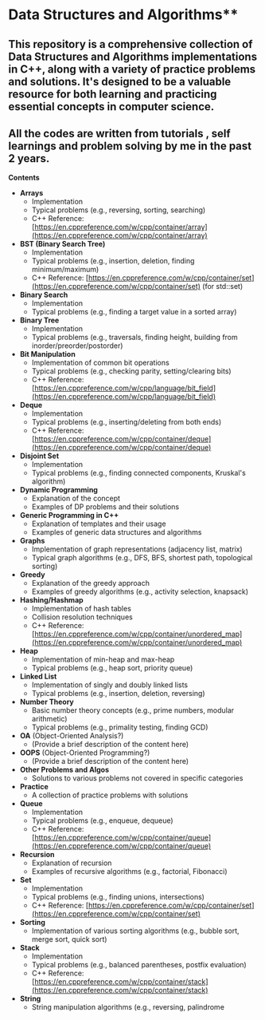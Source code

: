  # Data Structures and Algorithms**

## This repository is a comprehensive collection of Data Structures and Algorithms implementations in C++, along with a variety of practice problems and solutions. It's designed to be a valuable resource for both learning and practicing essential concepts in computer science.

## All the codes are written from tutorials , self learnings and problem solving by me in the past 2 years.

**Contents**

* **Arrays**
    - Implementation
    - Typical problems (e.g., reversing, sorting, searching)
    - C++ Reference: [https://en.cppreference.com/w/cpp/container/array](https://en.cppreference.com/w/cpp/container/array)
* **BST (Binary Search Tree)**
    - Implementation
    - Typical problems (e.g., insertion, deletion, finding minimum/maximum)
    - C++ Reference: [https://en.cppreference.com/w/cpp/container/set](https://en.cppreference.com/w/cpp/container/set) (for std::set)
* **Binary Search**
    - Implementation
    - Typical problems (e.g., finding a target value in a sorted array)
* **Binary Tree**
    - Implementation
    - Typical problems (e.g., traversals, finding height, building from inorder/preorder/postorder)
* **Bit Manipulation**
    - Implementation of common bit operations
    - Typical problems (e.g., checking parity, setting/clearing bits)
    - C++ Reference: [https://en.cppreference.com/w/cpp/language/bit_field](https://en.cppreference.com/w/cpp/language/bit_field)
* **Deque**
    - Implementation
    - Typical problems (e.g., inserting/deleting from both ends)
    - C++ Reference: [https://en.cppreference.com/w/cpp/container/deque](https://en.cppreference.com/w/cpp/container/deque)
* **Disjoint Set**
    - Implementation
    - Typical problems (e.g., finding connected components, Kruskal's algorithm)
* **Dynamic Programming**
    - Explanation of the concept
    - Examples of DP problems and their solutions
* **Generic Programming in C++**
    - Explanation of templates and their usage
    - Examples of generic data structures and algorithms
* **Graphs**
    - Implementation of graph representations (adjacency list, matrix)
    - Typical graph algorithms (e.g., DFS, BFS, shortest path, topological sorting)
* **Greedy**
    - Explanation of the greedy approach
    - Examples of greedy algorithms (e.g., activity selection, knapsack)
* **Hashing/Hashmap**
    - Implementation of hash tables
    - Collision resolution techniques
    - C++ Reference: [https://en.cppreference.com/w/cpp/container/unordered_map](https://en.cppreference.com/w/cpp/container/unordered_map)
* **Heap**
    - Implementation of min-heap and max-heap
    - Typical problems (e.g., heap sort, priority queue)
* **Linked List**
    - Implementation of singly and doubly linked lists
    - Typical problems (e.g., insertion, deletion, reversing)
* **Number Theory**
    - Basic number theory concepts (e.g., prime numbers, modular arithmetic)
    - Typical problems (e.g., primality testing, finding GCD)
* **OA** (Object-Oriented Analysis?)
    - (Provide a brief description of the content here)
* **OOPS** (Object-Oriented Programming?)
    - (Provide a brief description of the content here)
* **Other Problems and Algos**
    - Solutions to various problems not covered in specific categories
* **Practice**
    - A collection of practice problems with solutions
* **Queue**
    - Implementation
    - Typical problems (e.g., enqueue, dequeue)
    - C++ Reference: [https://en.cppreference.com/w/cpp/container/queue](https://en.cppreference.com/w/cpp/container/queue)
* **Recursion**
    - Explanation of recursion
    - Examples of recursive algorithms (e.g., factorial, Fibonacci)
* **Set**
    - Implementation
    - Typical problems (e.g., finding unions, intersections)
    - C++ Reference: [https://en.cppreference.com/w/cpp/container/set](https://en.cppreference.com/w/cpp/container/set)
* **Sorting**
    - Implementation of various sorting algorithms (e.g., bubble sort, merge sort, quick sort)
* **Stack**
    - Implementation
    - Typical problems (e.g., balanced parentheses, postfix evaluation)
    - C++ Reference: [https://en.cppreference.com/w/cpp/container/stack](https://en.cppreference.com/w/cpp/container/stack)
* **String**
    - String manipulation algorithms (e.g., reversing, palindrome
